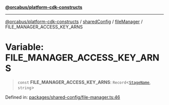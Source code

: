 [**@orcabus/platform-cdk-constructs**](../../../../../../README.md)

***

[@orcabus/platform-cdk-constructs](../../../../../../README.md) / [sharedConfig](../../../README.md) / [fileManager](../README.md) / FILE\_MANAGER\_ACCESS\_KEY\_ARNS

# Variable: FILE\_MANAGER\_ACCESS\_KEY\_ARNS

> `const` **FILE\_MANAGER\_ACCESS\_KEY\_ARNS**: `Record`\<[`StageName`](../../account/type-aliases/StageName.md), `string`\>

Defined in: [packages/shared-config/file-manager.ts:46](https://github.com/OrcaBus/platform-cdk-constructs/blob/main/packages/shared-config/file-manager.ts#L46)

